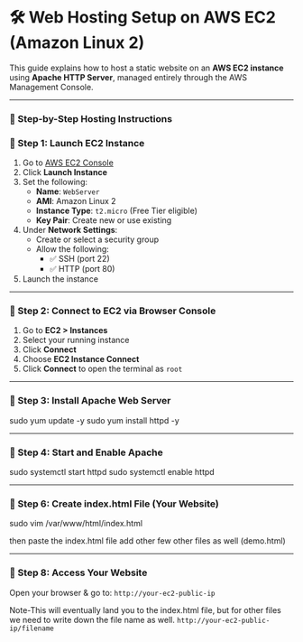 # 🛠️ Web Hosting Setup on AWS EC2 (Amazon Linux 2)

This guide explains how to host a static website on an **AWS EC2 instance** using **Apache HTTP Server**, managed entirely through the AWS Management Console.

---

### 🚀 Step-by-Step Hosting Instructions

### 🔹 Step 1: Launch EC2 Instance
1. Go to [AWS EC2 Console](https://console.aws.amazon.com/ec2/)
2. Click **Launch Instance**
3. Set the following:
   - **Name**: `WebServer`
   - **AMI**: Amazon Linux 2
   - **Instance Type**: `t2.micro` (Free Tier eligible)
   - **Key Pair**: Create new or use existing
4. Under **Network Settings**:
   - Create or select a security group
   - Allow the following:
     - ✅ SSH (port 22)
     - ✅ HTTP (port 80)
5. Launch the instance

---
### 🔹 Step 2: Connect to EC2 via Browser Console

1. Go to **EC2 > Instances**
2. Select your running instance
3. Click **Connect**
4. Choose **EC2 Instance Connect**
5. Click **Connect** to open the terminal as `root`

---
### 🔹 Step 3: Install Apache Web Server

sudo yum update -y
sudo yum install httpd -y

---
### 🔹 Step 4: Start and Enable Apache

sudo systemctl start httpd
sudo systemctl enable httpd

---
### 🔹 Step 6: Create index.html File (Your Website)

sudo vim /var/www/html/index.html

then paste the index.html file
add other few other files as well (demo.html)

---
### 🔹 Step 8: Access Your Website

Open your browser & go to: `http://your-ec2-public-ip`

Note-This will eventually land you to the index.html file, but for other files we need to write down the file name as well.
`http://your-ec2-public-ip/filename`
